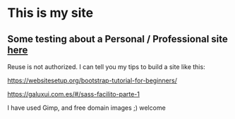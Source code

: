 # This is my site


## Some testing about a Personal / Professional site [here](https://ruthc-w.github.io/site/index.html)
Reuse is not authorized.
I can tell you my tips to build a site like this:

https://websitesetup.org/bootstrap-tutorial-for-beginners/

https://galuxui.com.es/#/sass-facilito-parte-1

I have used Gimp, and free domain images ;) welcome
